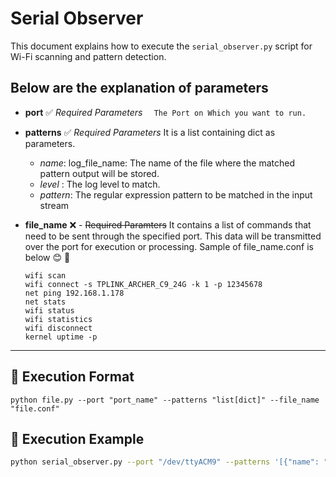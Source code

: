 # Serial Observer


This document explains how to execute the `serial_observer.py` script for Wi-Fi scanning and pattern detection.

## Below are the explanation of parameters

	 

 

-	__port__  :white_check_mark: *Required Parameters*  ```  The Port on Which you want to run.```
 -	__patterns__ :white_check_mark:  *Required Parameters*   It is a list containing dict as parameters.
	-	_name_: log_file_name: The name of the file where the matched pattern output will be stored.
	-	_level_ : The log level to match.
	-	_pattern_: The regular expression pattern to be matched in the input stream

- __file_name__ :x: - ~~Required Paramters~~ It contains a list of commands that need to be sent through the specified port. This data will be transmitted over the port for execution or processing.
	Sample of file_name.conf is below :blush:	:page_facing_up:
	```
	wifi scan
	wifi connect -s TPLINK_ARCHER_C9_24G -k 1 -p 12345678
	net ping 192.168.1.178
	net stats
	wifi status
	wifi statistics
	wifi disconnect
	kernel uptime -p
	```
				
		








---
##  :pushpin: Execution Format
```
python file.py --port "port_name" --patterns "list[dict]" --file_name "file.conf"
```

##  :rocket: Execution Example

```bash
python serial_observer.py --port "/dev/ttyACM9" --patterns '[{"name": "connection_request_failed", "level": "info", "pattern": "(?i)\\bConnection request failed\\s+\\(Wrong password/2\\)"}]' --file_name "test_collection.conf"

```
